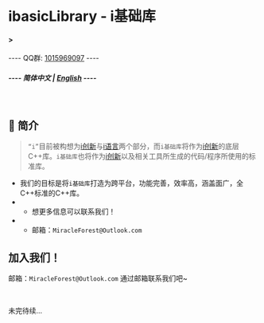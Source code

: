 # ibasicLibrary - i基础库

#### >

----  QQ群: [1015969097](README_qq.md)  ----

##### ----  简体中文 | [English](README_en.md)  ----
<br />

## 🎁 简介
>`“i”`目前被构想为[i创新](README_i_innovation.md)与[i语言](README_i_il.md)两个部分，而`i基础库`将作为[i创新](README_i_innovation.md)的底层C++库。`i基础库`也将作为[i创新](README_i_innovation.md)以及相关工具所生成的代码/程序所使用的标准库。
- 我们的目标是将`i基础库`打造为跨平台，功能完善，效率高，涵盖面广，全C++标准的C++库。
- - 想更多信息可以联系我们！
- - 邮箱：`MiracleForest@Outlook.com`

## 加入我们！
邮箱：`MiracleForest@Outlook.com`
通过邮箱联系我们吧~

<br />



未完待续...